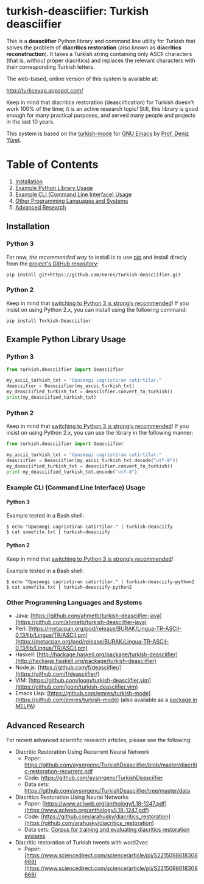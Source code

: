 
# turkish-deasciifier: Turkish deasciifier

This is a **deasciifier** Python library and command line utility for Turkish that solves the problem of **diacritics restoration** (also known as **diacritics reconstruction**). It takes a Turkish string containing only
ASCII characters (that is, without proper diacritics) and replaces the relevant characters with their corresponding
Turkish letters.

The web-based, online version of this system is available at:

http://turkceyap.appspot.com/

Keep in mind that diacritics restoration (deasciification) for Turkish doesn't work 100% of the time; it is an active research topic! Still, this library is good enough for many practical purposes, and served many people and projects in the last 10 years.

This system is based on the [turkish-mode](http://github.com/emres/turkish-mode) for [GNU Emacs](https://www.gnu.org/software/emacs/) by [Prof. Deniz Yüret](http://www.denizyuret.com/).

# Table of Contents
1. [Installation](#installation)
2. [Example Python Library Usage](#example-python-library-usage)
3. [Example CLI (Command Line Interface) Usage](#example-cli-command-line-interface-usage)
4. [Other Programming Languages and Systems](#other-programming-languages-and-systems)
5. [Advanced Research](#advanced-research)

## Installation
### Python 3
For now, _the recommended way_ to install is to use [pip](https://pypi.org/project/pip/) and install direcly from the [project's GitHub repository](https://github.com/emres/turkish-deasciifier):

```shell
pip install git+https://github.com/emres/turkish-deasciifier.git
```

### Python 2
Keep in mind that [switching to Python 3 is strongly recommended](https://www.python.org/doc/sunset-python-2/)! If you insist on using Python 2.x, you can install using the following command:

```shell
pip install Turkish-Deasciifier
```

## Example Python Library Usage
### Python 3
```python
from turkish.deasciifier import Deasciifier

my_ascii_turkish_txt = "Opusmegi cagristiran catirtilar."
deasciifier = Deasciifier(my_ascii_turkish_txt)
my_deasciified_turkish_txt = deasciifier.convert_to_turkish()
print(my_deasciified_turkish_txt)
```

### Python 2
Keep in mind that [switching to Python 3 is strongly recommended](https://www.python.org/doc/sunset-python-2/)! If you insist on using Python 2.x, you can use the library in the following manner: 

```python
from turkish.deasciifier import Deasciifier

my_ascii_turkish_txt = "Opusmegi cagristiran catirtilar."
deasciifier = Deasciifier(my_ascii_turkish_txt.decode("utf-8"))
my_deasciified_turkish_txt = deasciifier.convert_to_turkish()
print my_deasciified_turkish_txt.encode("utf-8")
```		


### Example CLI (Command Line Interface) Usage
#### Python 3
Example tested in a Bash shell:

```shell
$ echo "Opusmegi cagristiran catirtilar." | turkish-deasciify
$ cat somefile.txt | turkish-deasciify
```

#### Python 2
Keep in mind that [switching to Python 3 is strongly recommended](https://www.python.org/doc/sunset-python-2/)!

Example tested in a Bash shell:

```shell
$ echo "Opusmegi cagristiran catirtilar." | turkish-deasciify-python2
$ cat somefile.txt | turkish-deasciify-python2
```

### Other Programming Languages and Systems

* Java: [https://github.com/ahmetb/turkish-deasciifier-java](https://github.com/ahmetb/turkish-deasciifier-java)
* Perl: [https://metacpan.org/pod/release/BURAK/Lingua-TR-ASCII-0.13/lib/Lingua/TR/ASCII.pm](https://metacpan.org/pod/release/BURAK/Lingua-TR-ASCII-0.13/lib/Lingua/TR/ASCII.pm)
* Haskell:  [http://hackage.haskell.org/package/turkish-deasciifier](http://hackage.haskell.org/package/turkish-deasciifier)
* Node.js: [https://github.com/f/deasciifier/](https://github.com/f/deasciifier/)
* VIM: [https://github.com/joom/turkish-deasciifier.vim](https://github.com/joom/turkish-deasciifier.vim)
* Emacs Lisp: [https://github.com/emres/turkish-mode](https://github.com/emres/turkish-mode) (also available as a [package in MELPA](https://melpa.org/#/turkish))

## Advanced Research
For recent advanced scientific research articles, please see the following:

* Diacritic Restoration Using Recurrent Neural Network
    * Paper: https://github.com/aysnrgenc/TurkishDeasciifier/blob/master/diacritic-restoration-recurrent.pdf
    * Code: https://github.com/aysnrgenc/TurkishDeasciifier
    * Data sets: https://github.com/aysnrgenc/TurkishDeasciifier/tree/master/data
* Diacritics Restoration Using Neural Networks
    * Paper: [https://www.aclweb.org/anthology/L18-1247.pdf](https://www.aclweb.org/anthology/L18-1247.pdf)
    * Code: [https://github.com/arahusky/diacritics_restoration](https://github.com/arahusky/diacritics_restoration)
    * Data sets: [Corpus for training and evaluating diacritics restoration systems](https://lindat.mff.cuni.cz/repository/xmlui/handle/11234/1-2607)
* Diacritic restoration of Turkish tweets with word2vec
    * Paper: [https://www.sciencedirect.com/science/article/pii/S2215098618308668](https://www.sciencedirect.com/science/article/pii/S2215098618308668)
